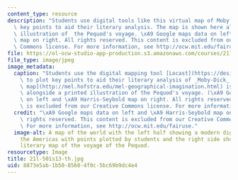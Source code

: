 ```yaml
---
content_type: resource
description: "Students use digital tools like this virtual map of Moby Dick to plot\
  \ key points to aid their literary analysis. The map is shown here alongside a printed\
  \ illustration of  the Pequod's voyage. \xA9 Google maps data on left and \xA9 Harris-Seybold\
  \ map on right. All rights reserved. This content is excluded from our Creative\
  \ Commons license. For more information, see http://ocw.mit.edu/fairuse."
file: https://ol-ocw-studio-app-production.s3.amazonaws.com/courses/21l-501-the-american-novel-stranger-and-stranger-spring-2013/8873e5ab1b5085604f0c5bc69b9dc4e4_21l-501s13-th.jpg
file_type: image/jpeg
image_metadata:
  caption: "Students use the digital mapping tool [Locast](https://design.mit.edu/projects/open-locast-framework)\
    \ to plot key points to aid their literary analysis of _Moby-Dick_. The [virtual\
    \ map](http://mel.hofstra.edu/mel-geographical-imagination.html) is shown here\
    \ alongside a printed illustration of the Pequod's voyage. (\xA9 Google maps data\
    \ on left and \xA9 Harris-Seybold map on right. All rights reserved. This content\
    \ is excluded from our Creative Commons license. For more information, see [http://ocw.mit.edu/fairuse](/fairuse).)"
  credit: "\xA9 Google maps data on left and \xA9 Harris-Seybold map on right. All\
    \ rights reserved. This content is excluded from our Creative Commons license.\
    \ For more information, see http://ocw.mit.edu/fairuse."
  image-alt: A map of the world with the left half showing a modern digital map of
    the Americas with points plotted by students and the right side showing an old
    literary map of the voyage of the Pequod.
resourcetype: Image
title: 21l-501s13-th.jpg
uid: 8873e5ab-1b50-8560-4f0c-5bc69b9dc4e4
---
```


